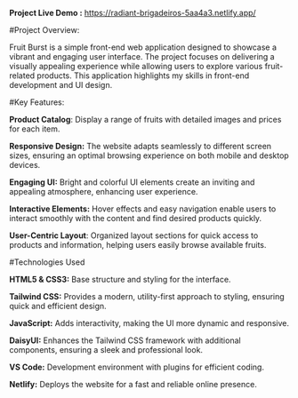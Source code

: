 **Project Live Demo :** https://radiant-brigadeiros-5aa4a3.netlify.app/

#Project Overview:

Fruit Burst is a simple front-end web application designed to showcase a vibrant and engaging user interface. The project focuses on delivering a visually appealing experience while allowing users to explore various fruit-related products. This application highlights my skills in front-end development and UI design.

#Key Features:

**Product Catalog**: Display a range of fruits with detailed images and prices for each item.

**Responsive Design:** The website adapts seamlessly to different screen sizes, ensuring an optimal browsing experience on both mobile and desktop devices.

**Engaging UI:** Bright and colorful UI elements create an inviting and appealing atmosphere, enhancing user experience.

**Interactive Elements:** Hover effects and easy navigation enable users to interact smoothly with the content and find desired products quickly.

**User-Centric Layout**: Organized layout sections for quick access to products and information, helping users easily browse available fruits.

#Technologies Used

**HTML5 & CSS3:** Base structure and styling for the interface.

**Tailwind CSS:** Provides a modern, utility-first approach to styling, ensuring quick and efficient design.

**JavaScript:** Adds interactivity, making the UI more dynamic and responsive.

**DaisyUI:** Enhances the Tailwind CSS framework with additional components, ensuring a sleek and professional look.

**VS Code:** Development environment with plugins for efficient coding.

**Netlify:** Deploys the website for a fast and reliable online presence.
